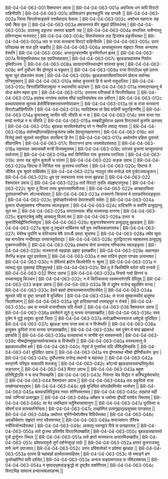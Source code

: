 BR-04-04-063-001  	वैशम्पायन उवाच ||
BR-04-04-063-001a 	अवजित्य धनं चापि विराटो वाहिनीपतिः |
BR-04-04-063-001c 	प्राविशन्नगरं हृष्टश्चतुर्भिः सह पाण्डवैः ||
BR-04-04-063-002a 	जित्वा त्रिगर्तान्सङ्ग्रामे गाश्चैवादाय केवलाः |
BR-04-04-063-002c 	अशोभत महाराजः सह पार्थैः श्रिया वृतः ||
BR-04-04-063-003a 	तमासनगतं वीरं सुहृदां प्रीतिवर्धनम् |
BR-04-04-063-003c 	उपतस्थुः प्रकृतयः समस्ता ब्राह्मणैः सह ||
BR-04-04-063-004a 	सभाजितः ससैन्यस्तु प्रतिनन्द्याथ मत्स्यराट् |
BR-04-04-063-004c 	विसर्जयामास तदा द्विजांश्च प्रकृतीस्तथा ||
BR-04-04-063-005a 	ततः स राजा मत्स्यानां विराटो वाहिनीपतिः |
BR-04-04-063-005c 	उत्तरं परिपप्रच्छ क्व यात इति चाब्रवीत् ||
BR-04-04-063-006a 	आचख्युस्तस्य संहृष्टाः स्त्रियः कन्याश्च वेश्मनि |
BR-04-04-063-006c 	अन्तःपुरचराश्चैव कुरुभिर्गोधनं हृतम् ||
BR-04-04-063-007a 	विजेतुमभिसंरब्ध एक एवातिसाहसात् |
BR-04-04-063-007c 	बृहन्नडासहायश्च निर्यातः पृथिवीञ्जयः ||
BR-04-04-063-008a 	उपयातानतिरथान्द्रोणं शांतनवं कृपम् |
BR-04-04-063-008c 	कर्णं दुर्योधनं चैव द्रोणपुत्रं च षड्रथान् ||
BR-04-04-063-009a 	राजा विराटोऽथ भृशं प्रतप्तः श्रुत्वा सुतं ह्येकरथेन यातम् |
BR-04-04-063-009c 	बृहन्नडासारथिमाजिवर्धनं प्रोवाच सर्वानथ मन्त्रिमुख्यान् ||
BR-04-04-063-010a 	सर्वथा कुरवस्ते हि ये चान्ये वसुधाधिपाः |
BR-04-04-063-010c 	त्रिगर्तान्निर्जिताञ्श्रुत्वा न स्थास्यन्ति कदाचन ||
BR-04-04-063-011a 	तस्माद्गच्छन्तु मे योधा बलेन महता वृताः |
BR-04-04-063-011c 	उत्तरस्य परीप्सार्थं ये त्रिगर्तैरविक्षताः ||
BR-04-04-063-012a 	हयांश्च नागांश्च रथांश्च शीघ्रं पदातिसंघांश्च ततः प्रवीरान् |
BR-04-04-063-012c 	प्रस्थापयामास सुतस्य हेतोर्विचित्रशस्त्राभरणोपपन्नान् ||
BR-04-04-063-013a 	एवं स राजा मत्स्यानां विराटोऽक्षौहिणीपतिः |
BR-04-04-063-013c 	व्यादिदेशाथ तां क्षिप्रं वाहिनीं चतुरङ्गिणीम् ||
BR-04-04-063-014a 	कुमारमाशु जानीत यदि जीवति वा न वा |
BR-04-04-063-014c 	यस्य यन्ता गतः षण्ढो मन्येऽहं न स जीवति ||
BR-04-04-063-015a 	तमब्रवीद्धर्मराजः प्रहस्य विराटमार्तं कुरुभिः प्रतप्तम् |
BR-04-04-063-015c 	बृहन्नडा सारथिश्चेन्नरेन्द्र परे न नेष्यन्ति तवाद्य गास्ताः ||
BR-04-04-063-016a 	सर्वान्महीपान्सहितान्कुरूंश्च तथैव देवासुरयक्षनागान् |
BR-04-04-063-016c 	अलं विजेतुं समरे सुतस्ते स्वनुष्ठितः सारथिना हि तेन ||
BR-04-04-063-017a 	अथोत्तरेण प्रहिता दूतास्ते शीघ्रगामिनः |
BR-04-04-063-017c 	विराटनगरं प्राप्य जयमावेदयंस्तदा ||
BR-04-04-063-018a 	राज्ञस्ततः समाचख्यौ मन्त्री विजयमुत्तमम् |
BR-04-04-063-018c 	पराजयं कुरूणां चाप्युपायान्तं तथोत्तरम् ||
BR-04-04-063-019a 	सर्वा विनिर्जिता गावः कुरवश्च पराजिताः |
BR-04-04-063-019c 	उत्तरः सह सूतेन कुशली च परंतप ||
BR-04-04-063-020  	कङ्क उवाच ||
BR-04-04-063-020a 	दिष्ट्या ते निर्जिता गावः कुरवश्च पराजिताः |
BR-04-04-063-020c 	दिष्ट्या ते जीवितः पुत्रः श्रूयते पार्थिवर्षभ ||
BR-04-04-063-021a 	नाद्भुतं त्वेव मन्येऽहं यत्ते पुत्रोऽजयत्कुरून् |
BR-04-04-063-021c 	ध्रुव एव जयस्तस्य यस्य यन्ता बृहन्नडा ||
BR-04-04-063-022  	वैशम्पायन उवाच ||
BR-04-04-063-022a 	ततो विराटो नृपतिः संप्रहृष्टतनूरुहः |
BR-04-04-063-022c 	श्रुत्वा तु विजयं तस्य कुमारस्यामितौजसः |
BR-04-04-063-022e 	आच्छादयित्वा दूतांस्तान्मन्त्रिणः सोऽभ्यचोदयत् ||
BR-04-04-063-023a 	राजमार्गाः क्रियन्तां मे पताकाभिरलङ्कृताः |
BR-04-04-063-023c 	पुष्पोपहारैरर्च्यन्तां देवताश्चापि सर्वशः ||
BR-04-04-063-024a 	कुमारा योधमुख्याश्च गणिकाश्च स्वलङ्कृताः |
BR-04-04-063-024c 	वादित्राणि च सर्वाणि प्रत्युद्यान्तु सुतं मम ||
BR-04-04-063-025a 	घण्टापणवकः शीघ्रं मत्तमारुह्य वारणम् |
BR-04-04-063-025c 	शृङ्गाटकेषु सर्वेषु आख्यातु विजयं मम ||
BR-04-04-063-026a 	उत्तरा च कुमारीभिर्बह्वीभिरभिसंवृता |
BR-04-04-063-026c 	शृङ्गारवेषाभरणा प्रत्युद्यातु बृहन्नडाम् ||
BR-04-04-063-027a 	श्रुत्वा तु तद्वचनं पार्थिवस्य सर्वे पुनः स्वस्तिकपाणयश्च |
BR-04-04-063-027c 	भेर्यश्च तूर्याणि च वारिजाश्च वेषैः परार्ध्यैः प्रमदाः शुभाश्च ||
BR-04-04-063-028a 	तथैव सूताः सह मागधैश्च नन्दीवाद्याः पणवास्तूर्यवाद्याः |
BR-04-04-063-028c 	पुराद्विराटस्य महाबलस्य प्रत्युद्ययुः पुत्रमनन्तवीर्यम् ||
BR-04-04-063-029a 	प्रस्थाप्य सेनां कन्याश्च गणिकाश्च स्वलङ्कृताः |
BR-04-04-063-029c 	मत्स्यराजो महाप्राज्ञः प्रहृष्ट इदमब्रवीत् |
BR-04-04-063-029e 	अक्षानाहर सैरन्ध्रि कङ्क द्यूतं प्रवर्तताम् ||
BR-04-04-063-030a 	तं तथा वादिनं दृष्ट्वा पाण्डवः प्रत्यभाषत |
BR-04-04-063-030c 	न देवितव्यं हृष्टेन कितवेनेति नः श्रुतम् ||
BR-04-04-063-031a 	न त्वामद्य मुदा युक्तमहं देवितुमुत्सहे |
BR-04-04-063-031c 	प्रियं तु ते चिकीर्षामि वर्ततां यदि मन्यसे ||
BR-04-04-063-032  	विराट उवाच ||
BR-04-04-063-032a 	स्त्रियो गावो हिरण्यं च यच्चान्यद्वसु किञ्चन |
BR-04-04-063-032c 	न मे किञ्चित्त्वया रक्ष्यमन्तरेणापि देवितुम् ||
BR-04-04-063-033  	कङ्क उवाच ||
BR-04-04-063-033a 	किं ते द्यूतेन राजेन्द्र बहुदोषेण मानद |
BR-04-04-063-033c 	देवने बहवो दोषास्तस्मात्तत्परिवर्जयेत् ||
BR-04-04-063-034a 	श्रुतस्ते यदि वा दृष्टः पाण्डवो वै युधिष्ठिरः |
BR-04-04-063-034c 	स राज्यं सुमहत्स्फीतं भ्रातॄंश्च त्रिदशोपमान् ||
BR-04-04-063-035a 	द्यूते हारितवान्सर्वं तस्माद्द्यूतं न रोचये |
BR-04-04-063-035c 	अथ वा मन्यसे राजन्दीव्याव यदि रोचते ||
BR-04-04-063-036  	वैशम्पायन उवाच ||
BR-04-04-063-036a 	प्रवर्तमाने द्यूते तु मत्स्यः पाण्डवमब्रवीत् |
BR-04-04-063-036c 	पश्य पुत्रेण मे युद्धे तादृशाः कुरवो जिताः ||
BR-04-04-063-037a 	ततोऽब्रवीन्मत्स्यराजं धर्मपुत्रो युधिष्ठिरः |
BR-04-04-063-037c 	बृहन्नडा यस्य यन्ता कथं स न विजेष्यति ||
BR-04-04-063-038a 	इत्युक्तः कुपितो राजा मत्स्यः पाण्डवमब्रवीत् |
BR-04-04-063-038c 	समं पुत्रेण मे षण्ढं ब्रह्मबन्धो प्रशंससि ||
BR-04-04-063-039a 	वाच्यावाच्यं न जानीषे नूनं मामवमन्यसे |
BR-04-04-063-039c 	भीष्मद्रोणमुखान्सर्वान्कस्मान्न स विजेष्यति ||
BR-04-04-063-040a 	वयस्यत्वात्तु ते ब्रह्मन्नपराधमिमं क्षमे |
BR-04-04-063-040c 	नेदृशं ते पुनर्वाच्यं यदि जीवितुमिच्छसि ||
BR-04-04-063-041  	युधिष्ठिर उवाच ||
BR-04-04-063-041a 	यत्र द्रोणस्तथा भीष्मो द्रौणिर्वैकर्तनः कृपः |
BR-04-04-063-041c 	दुर्योधनश्च राजेन्द्र तथान्ये च महारथाः ||
BR-04-04-063-042a 	मरुद्गणैः परिवृतः साक्षादपि शतक्रतुः |
BR-04-04-063-042c 	कोऽन्यो बृहन्नडायास्तान्प्रतियुध्येत सङ्गतान् ||
BR-04-04-063-043  	विराट उवाच ||
BR-04-04-063-043a 	बहुशः प्रतिषिद्धोऽसि न च वाचं नियच्छसि |
BR-04-04-063-043c 	नियन्ता चेन्न विद्येत न कश्चिद्धर्ममाचरेत् ||
BR-04-04-063-044  	वैशम्पायन उवाच ||
BR-04-04-063-044a 	ततः प्रकुपितो राजा तमक्षेणाहनद्भृशम् |
BR-04-04-063-044c 	मुखे युधिष्ठिरं कोपान्नैवमित्येव भर्त्सयन् ||
BR-04-04-063-045a 	बलवत्प्रतिविद्धस्य नस्तः शोणितमागमत् |
BR-04-04-063-045c 	तदप्राप्तं महीं पार्थः पाणिभ्यां प्रत्यगृह्णत ||
BR-04-04-063-046a 	अवैक्षत च धर्मात्मा द्रौपदीं पार्श्वतः स्थिताम् |
BR-04-04-063-046c 	सा वेद तमभिप्रायं भर्तुश्चित्तवशानुगा ||
BR-04-04-063-047a 	पूरयित्वा च सौवर्णं पात्रं कांस्यमनिन्दिता |
BR-04-04-063-047c 	तच्छोणितं प्रत्यगृह्णाद्यत्प्रसुस्राव पाण्डवात् ||
BR-04-04-063-048a 	अथोत्तरः शुभैर्गन्धैर्माल्यैश्च विविधैस्तथा |
BR-04-04-063-048c 	अवकीर्यमाणः संहृष्टो नगरं स्वैरमागमत् ||
BR-04-04-063-049a 	सभाज्यमानः पौरैश्च स्त्रीभिर्जानपदैस्तथा |
BR-04-04-063-049c 	आसाद्य भवनद्वारं पित्रे स प्रत्यहारयत् ||
BR-04-04-063-050a 	ततो द्वाःस्थः प्रविश्यैव विराटमिदमब्रवीत् |
BR-04-04-063-050c 	बृहन्नडासहायस्ते पुत्रो द्वार्युत्तरः स्थितः ||
BR-04-04-063-051a 	ततो हृष्टो मत्स्यराजः क्षत्तारमिदमब्रवीत् |
BR-04-04-063-051c 	प्रवेश्यतामुभौ तूर्णं दर्शनेप्सुरहं तयोः ||
BR-04-04-063-052a 	क्षत्तारं कुरुराजस्तु शनैः कर्ण उपाजपत् |
BR-04-04-063-052c 	उत्तरः प्रविशत्वेको न प्रवेश्या बृहन्नडा ||
BR-04-04-063-053a 	एतस्य हि महाबाहो व्रतमेतत्समाहितम् |
BR-04-04-063-053c 	यो ममाङ्गे व्रणं कुर्याच्छोणितं वापि दर्शयेत् |
BR-04-04-063-053e 	अन्यत्र सङ्ग्रामगतान्न स जीवेदसंशयम् ||
BR-04-04-063-054a 	न मृष्याद्भृशसङ्क्रुद्धो मां दृष्ट्वैव सशोणितम् |
BR-04-04-063-054c 	विराटमिह सामात्यं हन्यात्सबलवाहनम् ||
